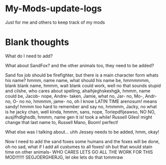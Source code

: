 # My-Mods-update-logs
Just for me and others to keep track of my mods

# Blank thoughts


What do I need to add?

What about SandFox? and the other animals too, they need to be added?

Sand fox job should be firefighter, but there is a main character form whats his name? hmmm, name name, what should his name be, hmmmmmm, blank blank name, hmmm, wait blank could work, well no that sounds stupid and cilshe, who cares about spelling, ahaihjeghskexhgjk, hmmm, name could be, Jacob- nope, Andre- taken, Jamie, what no, Jar- no, Mo-, Andr- no, O- no no, hmmmm, jame- no, oh I know LATIN TIME arenosum! means sandy! hmmm too hard to remember and say no, hmmmm, Jacky, no what is he jacky chan, well kinda, hmmm, sans, nope, Toriepdfijeawso, NO NO, ausjifhdlghsdb, hmmm, name gen it is! took a while! Russell Giles! might change that last name to, Russell Mano, Boom! perfect!

What else was I talking about... uhh Jessey needs to be added, hmm, okay!

Now I need to add the sand foxes some humans and the foxes will be done, oh no sad, what if I add all custumes to all foxes! oh but that would stain time on other animals- WHO CARES LETS GO ALL THE WORK FOR THIS MOD!!!!!!! SEGJOERGHERJG, lel oke lets do that tommraw

